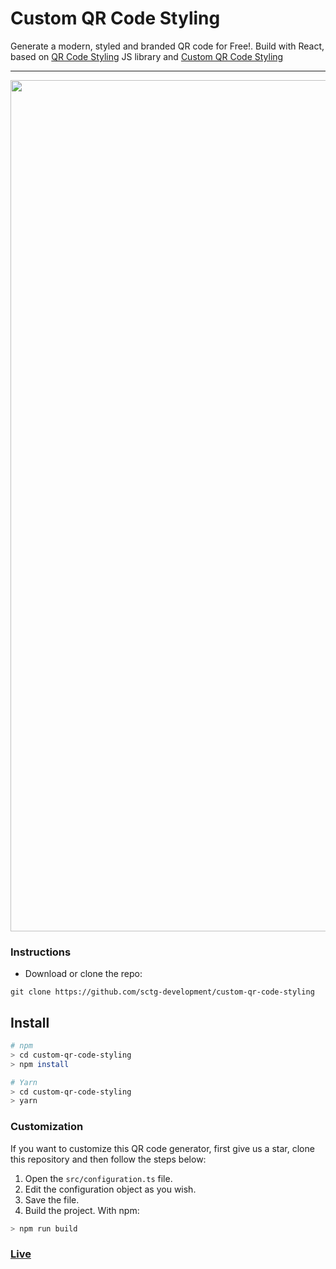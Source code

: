 # Custom QR Code Styling

Generate a modern, styled and branded QR code for Free!. Build with React, based on [QR Code Styling](https://github.com/kozakdenys/qr-code-styling) JS library and [Custom QR Code Styling](https://github.com/awran5/custom-qr-code-styling) 

<hr />

<p align="center">
  <img width="1362" alt="screenshot" src="https://github.com/sctg-development/custom-qr-code-styling/assets/165936401/080219e1-7d03-4e97-8baf-6463fd919cbe">
</p>

### Instructions

- Download or clone the repo:

```
git clone https://github.com/sctg-development/custom-qr-code-styling
```

## Install

```bash
# npm
> cd custom-qr-code-styling
> npm install

# Yarn
> cd custom-qr-code-styling
> yarn
```

### Customization

If you want to customize this QR code generator, first give us a star, clone this repository and then follow the steps below:

1. Open the `src/configuration.ts` file.
2. Edit the configuration object as you wish.
3. Save the file.
4. Build the project. With npm:

```bash
> npm run build
```

### [Live](https://qr.lesailesdumontblanc.com/)

